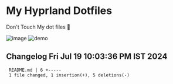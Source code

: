 # My Hyprland Dotfiles
  Don't Touch My dot files 🙂
 

  ![image](https://github.com/ALEX5402/dotfiles/assets/76860596/2fbe6020-4d76-4cf7-b052-58ff43cda405)
  ![demo](https://github.com/ALEX5402/dotfiles/assets/76860596/ff68bba7-e8da-49d3-a716-3ed3d73cfc25)

 
## Changelog Fri Jul 19 10:03:36 PM IST 2024
```
 README.md | 6 +-----
 1 file changed, 1 insertion(+), 5 deletions(-)
```
 

